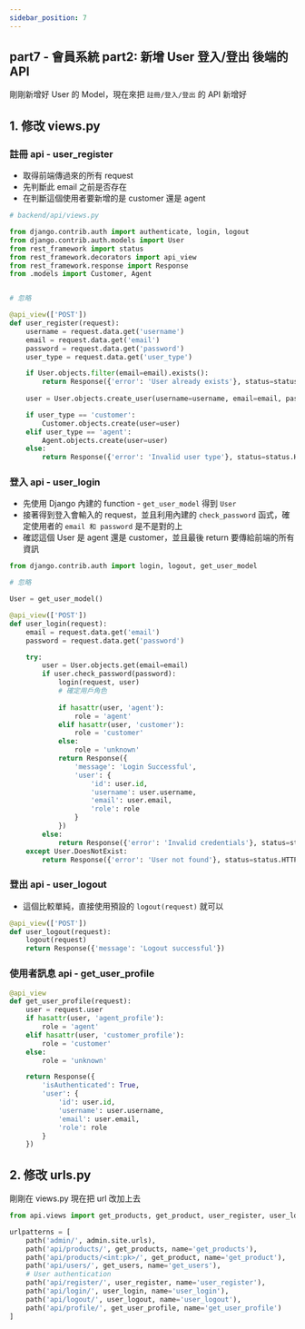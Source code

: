 ```yaml
---
sidebar_position: 7
---
```


## part7 - 會員系統 part2: 新增 User 登入/登出 後端的 API

剛剛新增好 User 的 Model，現在來把 `註冊/登入/登出` 的 API 新增好


## 1. 修改 views.py 


### 註冊 api - user_register
* 取得前端傳過來的所有 request
* 先判斷此 email 之前是否存在
* 在判斷這個使用者要新增的是 customer 還是 agent

```py
# backend/api/views.py

from django.contrib.auth import authenticate, login, logout
from django.contrib.auth.models import User
from rest_framework import status
from rest_framework.decorators import api_view
from rest_framework.response import Response
from .models import Customer, Agent


# 忽略

@api_view(['POST'])
def user_register(request):
    username = request.data.get('username')
    email = request.data.get('email')
    password = request.data.get('password')
    user_type = request.data.get('user_type')

    if User.objects.filter(email=email).exists():
        return Response({'error': 'User already exists'}, status=status.HTTP_400_BAD_REQUEST)
    
    user = User.objects.create_user(username=username, email=email, password=password)

    if user_type == 'customer':
        Customer.objects.create(user=user)
    elif user_type == 'agent':
        Agent.objects.create(user=user)
    else:
        return Response({'error': 'Invalid user type'}, status=status.HTTP_400_BAD_REQUEST)    
```


### 登入 api - user_login

* 先使用 Django 內建的 function - `get_user_model` 得到 `User`
* 接著得到登入會輸入的 request，並且利用內建的 `check_password` 函式，確定使用者的 `email 和 password` 是不是對的上
* 確認這個 User 是 agent 還是 customer，並且最後 return 要傳給前端的所有資訊

```py
from django.contrib.auth import login, logout, get_user_model

# 忽略

User = get_user_model()

@api_view(['POST'])
def user_login(request):
    email = request.data.get('email')
    password = request.data.get('password')

    try:
        user = User.objects.get(email=email)
        if user.check_password(password):
            login(request, user)
            # 確定用戶角色
            
            if hasattr(user, 'agent'):
                role = 'agent'
            elif hasattr(user, 'customer'):
                role = 'customer'
            else:
                role = 'unknown'
            return Response({
                'message': 'Login Successful',
                'user': {
                    'id': user.id,
                    'username': user.username,
                    'email': user.email,
                    'role': role
                }
            })
        else:
            return Response({'error': 'Invalid credentials'}, status=status.HTTP_401_UNAUTHORIZED)
    except User.DoesNotExist:
        return Response({'error': 'User not found'}, status=status.HTTP_404_NOT_FOUND)
```


### 登出 api - user_logout

* 這個比較單純，直接使用預設的 `logout(request)` 就可以

```py
@api_view(['POST'])
def user_logout(request):
    logout(request)
    return Response({'message': 'Logout successful'})
```

### 使用者訊息 api - get_user_profile

```py
@api_view
def get_user_profile(request):
    user = request.user
    if hasattr(user, 'agent_profile'):
        role = 'agent'
    elif hasattr(user, 'customer_profile'):
        role = 'customer'
    else:
        role = 'unknown'

    return Response({
        'isAuthenticated': True,
        'user': {
            'id': user.id,
            'username': user.username,
            'email': user.email,
            'role': role
        }
    })
```

## 2. 修改 urls.py

剛剛在 views.py 現在把 url 改加上去

```py
from api.views import get_products, get_product, user_register, user_login, user_logout, get_user_profile, get_users

urlpatterns = [
    path('admin/', admin.site.urls),
    path('api/products/', get_products, name='get_products'),
    path('api/products/<int:pk>/', get_product, name='get_product'),
    path('api/users/', get_users, name='get_users'),
    # User authentication
    path('api/register/', user_register, name='user_register'),
    path('api/login/', user_login, name='user_login'),
    path('api/logout/', user_logout, name='user_logout'),    
    path('api/profile/', get_user_profile, name='get_user_profile')
]
```
